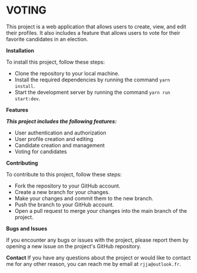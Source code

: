 # VOTING

This project is a web application that allows users to create, view, and edit their profiles. It also includes a feature that allows users to vote for their favorite candidates in an election.

**Installation**

To install this project, follow these steps:

- Clone the repository to your local machine.
- Install the required dependencies by running the command `yarn install`.
- Start the development server by running the command `yarn run start:dev`.

**Features**

_**This project includes the following features:**_

- User authentication and authorization
- User profile creation and editing
- Candidate creation and management
- Voting for candidates

**Contributing**

To contribute to this project, follow these steps:

- Fork the repository to your GitHub account.
- Create a new branch for your changes.
- Make your changes and commit them to the new branch.
- Push the branch to your GitHub account.
- Open a pull request to merge your changes into the main branch of the project.

**Bugs and Issues**

If you encounter any bugs or issues with the project, please report them by opening a new issue on the project's GitHub repository.

**Contact**
If you have any questions about the project or would like to contact me for any other reason, you can reach me by email at `rjja@outlook.fr`.